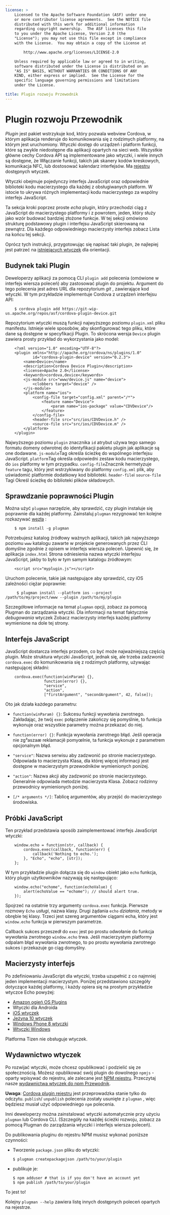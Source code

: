 ```yaml
---
license: >
    Licensed to the Apache Software Foundation (ASF) under one
    or more contributor license agreements.  See the NOTICE file
    distributed with this work for additional information
    regarding copyright ownership.  The ASF licenses this file
    to you under the Apache License, Version 2.0 (the
    "License"); you may not use this file except in compliance
    with the License.  You may obtain a copy of the License at

        http://www.apache.org/licenses/LICENSE-2.0

    Unless required by applicable law or agreed to in writing,
    software distributed under the License is distributed on an
    "AS IS" BASIS, WITHOUT WARRANTIES OR CONDITIONS OF ANY
    KIND, either express or implied.  See the License for the
    specific language governing permissions and limitations
    under the License.

title: Plugin rozwoju Przewodnik
---
```


# Plugin rozwoju Przewodnik

*Plugin* jest pakiet wstrzykuje kod, który pozwala webview Cordova, w którym aplikacja renderuje do komunikowania się z rodzimych platformy, na którym jest uruchomiony. Wtyczki dostęp do urządzeń i platform funkcji, które są zwykle niedostępne dla aplikacji opartych na sieci web. Wszystkie główne cechy Cordova API są implementowane jako wtyczki, i wiele innych są dostępne, że Włączanie funkcji, takich jak skanery kodów kreskowych, komunikacja NFC, lub dostosować kalendarz interfejsów. Ma [rejestru][1] dostępnych wtyczek.

 [1]: http://plugins.cordova.io

Wtyczki obejmuje pojedynczy interfejs JavaScript oraz odpowiednie biblioteki kodu macierzystego dla każdej z obsługiwanych platform. W istocie to ukrywa różnych implementacji kodu macierzystego za wspólny interfejs JavaScript.

Ta sekcja kroki poprzez proste *echa* plugin, który przechodzi ciąg z JavaScript do macierzystego platformy i z powrotem, jeden, który służy jako wzór budować bardziej złożone funkcje. W tej sekcji omówiono strukturę podstawowy plugin i interfejsu JavaScript skierowaną na zewnątrz. Dla każdego odpowiedniego macierzysty interfejs zobacz Lista na końcu tej sekcji.

Oprócz tych instrukcji, przygotowując się napisać taki plugin, że najlepiej jest patrzeć na [istniejących wtyczek][2] dla orientacji.

 [2]: http://cordova.apache.org/#contribute

## Budynek taki Plugin

Deweloperzy aplikacji za pomocą CLI `plugin add` polecenia (omówione w interfejs wiersza poleceń) aby zastosować plugin do projektu. Argument do tego polecenia jest adres URL dla repozytorium *git* , zawierające kod wtyczki. W tym przykładzie implementuje Cordova z urządzeń interfejsu API:

        $ cordova plugin add https://git-wip-us.apache.org/repos/asf/cordova-plugin-device.git
    

Repozytorium wtyczki muszą funkcji najwyższego poziomu `plugin.xml` pliku manifestu. Istnieje wiele sposobów, aby skonfigurować tego pliku, które dane są dostępne w specyfikacji Plugin. To skrócona wersja `Device` plugin zawiera prosty przykład do wykorzystania jako model:

        <?xml version="1.0" encoding="UTF-8"?>
        <plugin xmlns="http://apache.org/cordova/ns/plugins/1.0"
                id="cordova-plugin-device" version="0.2.3">
            <name>Device</name>
            <description>Cordova Device Plugin</description>
            <license>Apache 2.0</license>
            <keywords>cordova,device</keywords>
            <js-module src="www/device.js" name="device">
                <clobbers target="device" />
            </js-module>
            <platform name="ios">
                <config-file target="config.xml" parent="/*">
                    <feature name="Device">
                        <param name="ios-package" value="CDVDevice"/>
                    </feature>
                </config-file>
                <header-file src="src/ios/CDVDevice.h" />
                <source-file src="src/ios/CDVDevice.m" />
            </platform>
        </plugin>
    

Najwyższego poziomu `plugin` znacznika `id` atrybut używa tego samego formatu domeny odwrotnej do identyfikacji pakietu plugin jak aplikacje są one dodawane. `js-module`Tag określa ścieżkę do wspólnego interfejsu JavaScript. `platform`Tag określa odpowiedni zestaw kodu macierzystego, do `ios` platformy w tym przypadku. `config-file`Znacznik hermetyzuje `feature` tagu, który jest wstrzykiwany do platformy `config.xml` plik, aby uświadomić platformie dodatkowy kod biblioteki. `header-file`i `source-file` Tagi Określ ścieżkę do biblioteki plików składowych.

## Sprawdzanie poprawności Plugin

Można użyć `plugman` narzędzie, aby sprawdzić, czy plugin instaluje się poprawnie dla każdej platformy. Zainstaluj `plugman` rezygnować ten kolejne rozkazywać [węzła][3] :

 [3]: http://nodejs.org/

        $ npm install -g plugman
    

Potrzebujesz katalog źródłowy ważnych aplikacji, takich jak najwyższego poziomu `www` katalogu zawarte w projekcie generowanych przez CLI domyślne zgodnie z opisem w interfejs wiersza poleceń. Upewnić się, że aplikacja `index.html` Strona odniesienia nazwa wtyczki interfejsu JavaScript, jakby to było w tym samym katalogu źródłowym:

        <script src="myplugin.js"></script>
    

Uruchom polecenie, takie jak następujące aby sprawdzić, czy iOS zależności ciężar poprawnie:

         $ plugman install --platform ios --project /path/to/my/project/www --plugin /path/to/my/plugin
    

Szczegółowe informacje na temat `plugman` opcji, zobacz za pomocą Plugman do zarządzania wtyczki. Dla informacji na temat faktycznie *debugowania* wtyczek Zobacz macierzysty interfejs każdej platformy wymienione na dole tej strony.

## Interfejs JavaScript

JavaScript dostarcza interfejs przodem, co być może najważniejszą częścią plugin. Może struktura wtyczki JavaScript, jednak się, ale trzeba zadzwonić `cordova.exec` do komunikowania się z rodzimych platformy, używając następującej składni:

        cordova.exec(function(winParam) {},
                     function(error) {},
                     "service",
                     "action",
                     ["firstArgument", "secondArgument", 42, false]);
    

Oto jak działa każdego parametru:

*   `function(winParam) {}`: Sukcesu funkcji wywołania zwrotnego. Zakładając, że twój `exec` połączenie zakończy się pomyślnie, to funkcja wykonuje oraz wszystkie parametry można przekazać do niej.

*   `function(error) {}`: Funkcja wywołania zwrotnego błąd. Jeśli operacja nie zg³aszaæ reklamacjê pomyœlnie, ta funkcja wykonuje z parametrem opcjonalnym błąd.

*   `"service"`: Nazwa serwisu aby zadzwonić po stronie macierzystego. Odpowiada to macierzysta Klasa, dla której więcej informacji jest dostępne w macierzystym przewodników wymienionych poniżej.

*   `"action"`: Nazwa akcji aby zadzwonić po stronie macierzystego. Generalnie odpowiada metodzie macierzysta Klasa. Zobacz rodzinny przewodnicy wymienionych poniżej.

*   `[/* arguments */]`: Tablicę argumentów, aby przejść do macierzystego środowiska.

## Próbki JavaScript

Ten przykład przedstawia sposób zaimplementować interfejs JavaScript wtyczki:

        window.echo = function(str, callback) {
            cordova.exec(callback, function(err) {
                callback('Nothing to echo.');
            }, "Echo", "echo", [str]);
        };
    

W tym przykładzie plugin dołącza się do `window` obiekt jako `echo` funkcja, który plugin użytkowników nazywają się następująco:

        window.echo("echome", function(echoValue) {
            alert(echoValue == "echome"); // should alert true.
        });
    

Spojrzeć na ostatnie trzy argumenty `cordova.exec` funkcja. Pierwsze rozmowy `Echo` *usługi*, nazwa klasy. Drugi żądania `echo` *działania*, metody w obrębie tej klasy. Trzeci jest szereg argumentów ciągami echa, który jest `window.echo` funkcja w pierwszym parametrze.

Callback sukces przeszedł do `exec` jest po prostu odwołanie do funkcja wywołania zwrotnego `window.echo` trwa. Jeśli macierzystym platformy odpalam błąd wywołania zwrotnego, to po prostu wywołania zwrotnego sukces i przekazuje go ciąg domyślny.

## Macierzysty interfejs

Po zdefiniowaniu JavaScript dla wtyczki, trzeba uzupełnić z co najmniej jeden implementacji macierzystym. Poniżej przedstawiono szczegóły dotyczące każdej platformy, i każdy opiera się na prostym przykładzie wtyczce Echo powyżej:

*   [Amazon ogień OS Plugins](../../platforms/amazonfireos/plugin.html)
*   Wtyczki dla Androida
*   [iOS wtyczek](../../platforms/ios/plugin.html)
*   [Jeżyna 10 wtyczek](../../platforms/blackberry10/plugin.html)
*   [Windows Phone 8 wtyczki](../../platforms/wp8/plugin.html)
*   [Wtyczki Windows](../../platforms/win8/plugin.html)

Platforma Tizen nie obsługuje wtyczek.

## Wydawnictwo wtyczek

Po rozwijać wtyczki, może chcesz opublikować i podzielić się ze społecznością. Możesz opublikować swój plugin do dowolnego `npmjs` -oparty wpisywać do rejestru, ale zalecane jest [NPM rejestru][4]. Przeczytaj nasze [wydawnictwa wtyczek do npm Przewodnik][5].

 [4]: https://www.npmjs.com
 [5]: http://plugins.cordova.io/npm/developers.html

**Uwaga**: [Cordova plugin rejestru][6] jest przeprowadzka stanie tylko do odczytu. `publish`/ `unpublish` polecenia zostały usunięte z `plugman` , więc będziesz musiał użyć odpowiedniego `npm` polecenia.

 [6]: https://plugins.cordova.io

Inni deweloperzy można zainstalować wtyczki automatycznie przy użyciu `plugman` lub Cordova CLI. (Szczegóły na każdej ścieżki rozwoju, zobacz za pomocą Plugman do zarządzania wtyczki i interfejs wiersza poleceń).

Do publikowania pluginu do rejestru NPM musisz wykonać poniższe czynności:

*   Tworzenie `package.json` pliku do wtyczki:
    
        $ plugman createpackagejson /path/to/your/plugin
        

*   publikuje je:
    
        $ npm adduser # that is if you don't have an account yet
        $ npm publish /path/to/your/plugin
        

To jest to!

Kolejny `plugman --help` zawiera listę innych dostępnych poleceń opartych na rejestrze.